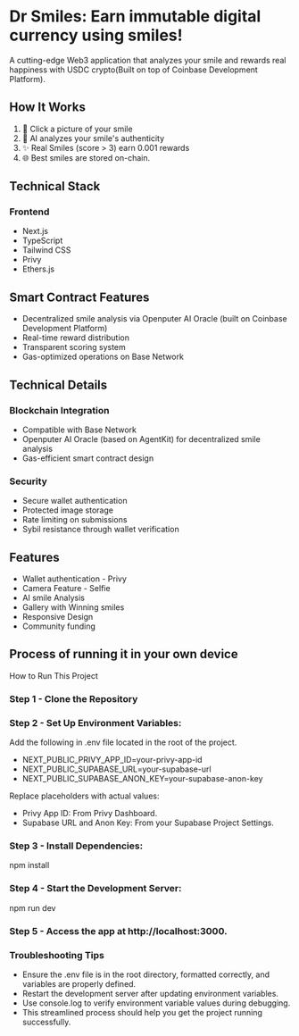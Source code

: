 # Dr Smiles: Earn immutable digital currency using smiles!

A cutting-edge Web3 application that analyzes your smile and rewards real happiness with USDC crypto(Built on top of Coinbase Development Platform). 

## How It Works

1. 📸 Click a picture of your smile
2. 🤖 AI analyzes your smile's authenticity
3. ✨ Real Smiles (score > 3) earn 0.001 rewards
4. 🌐 Best smiles are stored on-chain.

## Technical Stack

### Frontend
- Next.js
- TypeScript
- Tailwind CSS
- Privy
- Ethers.js

## Smart Contract Features

- Decentralized smile analysis via Openputer AI Oracle (built on Coinbase Development Platform)
- Real-time reward distribution
- Transparent scoring system
- Gas-optimized operations on Base Network

## Technical Details

### Blockchain Integration
- Compatible with Base Network
- Openputer AI Oracle (based on AgentKit) for decentralized smile analysis
- Gas-efficient smart contract design

### Security
- Secure wallet authentication
- Protected image storage
- Rate limiting on submissions
- Sybil resistance through wallet verification

## Features
- Wallet authentication - Privy
- Camera Feature - Selfie
- AI smile Analysis
- Gallery with Winning smiles
- Responsive Design
- Community funding


## Process of running it in your own device

How to Run This Project
### Step 1 - Clone the Repository

### Step 2 - Set Up Environment Variables:

Add the following in .env file located in the root of the project.
- NEXT_PUBLIC_PRIVY_APP_ID=your-privy-app-id
- NEXT_PUBLIC_SUPABASE_URL=your-supabase-url
- NEXT_PUBLIC_SUPABASE_ANON_KEY=your-supabase-anon-key

Replace placeholders with actual values:
- Privy App ID: From Privy Dashboard.
- Supabase URL and Anon Key: From your Supabase Project Settings.

### Step 3 - Install Dependencies:
npm install

### Step 4 - Start the Development Server:
npm run dev

### Step 5 - Access the app at http://localhost:3000.

### Troubleshooting Tips
- Ensure the .env file is in the root directory, formatted correctly, and variables are properly defined.
- Restart the development server after updating environment variables.
- Use console.log to verify environment variable values during debugging.
- This streamlined process should help you get the project running successfully. 
